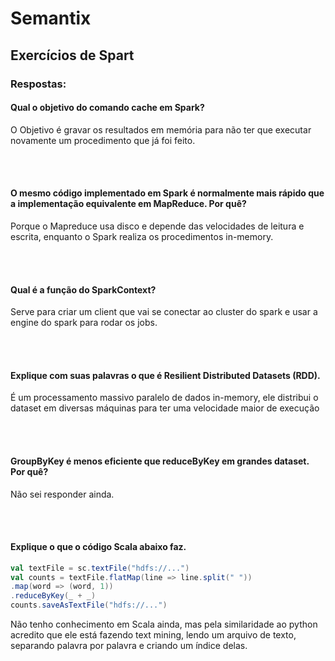 # Semantix
## Exercícios de Spart

### Respostas:

#### Qual o objetivo do comando cache em Spark?
O Objetivo é gravar os resultados em memória para não ter que executar novamente um procedimento que já foi feito.

<br /><br />

#### O mesmo código implementado em Spark é normalmente mais rápido que a implementação equivalente em MapReduce. Por quê?
Porque o Mapreduce usa disco e depende das velocidades de leitura e escrita, enquanto o Spark realiza os procedimentos in-memory.

<br /><br />

#### Qual é a função do SparkContext?
Serve para criar um client que vai se conectar ao cluster do spark e usar a engine do spark para rodar os jobs.

<br /><br />

#### Explique com suas palavras o que é Resilient Distributed Datasets (RDD).
É um processamento massivo paralelo de dados in-memory, ele distribui o dataset em diversas máquinas para ter uma velocidade maior de execução

<br /><br />

#### GroupByKey é menos eficiente que reduceByKey em grandes dataset. Por quê?
Não sei responder ainda.

<br /><br />

#### Explique o que o código Scala abaixo faz.
```scala
val textFile = sc.textFile("hdfs://...")
val counts = textFile.flatMap(line => line.split(" "))
.map(word => (word, 1))
.reduceByKey(_ + _)
counts.saveAsTextFile("hdfs://...")
```
Não tenho conhecimento em Scala ainda, mas pela similaridade ao python acredito que ele está fazendo text mining, lendo um arquivo de texto, separando palavra por palavra e criando um índice delas.


